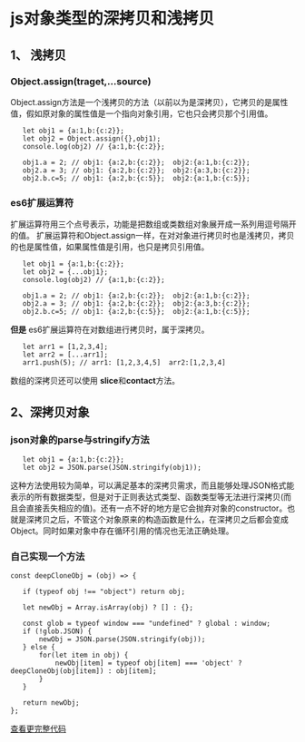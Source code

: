 # js对象类型的深拷贝和浅拷贝

## 1、 浅拷贝
### Object.assign(traget,...source)
Object.assign方法是一个浅拷贝的方法（以前以为是深拷贝），它拷贝的是属性值，假如原对象的属性值是一个指向对象引用，它也只会拷贝那个引用值。

 ```
    let obj1 = {a:1,b:{c:2}};
    let obj2 = Object.assign({},obj1);
    console.log(obj2) // {a:1,b:{c:2}};

    obj1.a = 2; // obj1: {a:2,b:{c:2}};  obj2:{a:1,b:{c:2}};
    obj2.a = 3; // obj1: {a:2,b:{c:2}};  obj2:{a:3,b:{c:2}};
    obj2.b.c=5; // obj1: {a:2,b:{c:5}};  obj2:{a:1,b:{c:5}};
 ```

 ### es6扩展运算符
 扩展运算符用三个点号表示，功能是把数组或类数组对象展开成一系列用逗号隔开的值。
 扩展运算符和Object.assign一样，在对对象进行拷贝时也是浅拷贝，拷贝的也是属性值，如果属性值是引用，也只是拷贝引用值。

 ```
    let obj1 = {a:1,b:{c:2}};
    let obj2 = {...obj1};
    console.log(obj2) // {a:1,b:{c:2}};

    obj1.a = 2; // obj1: {a:2,b:{c:2}};  obj2:{a:1,b:{c:2}};
    obj2.a = 3; // obj1: {a:2,b:{c:2}};  obj2:{a:3,b:{c:2}};
    obj2.b.c=5; // obj1: {a:2,b:{c:5}};  obj2:{a:1,b:{c:5}};
 ```
 **但是** es6扩展运算符在对数组进行拷贝时，属于深拷贝。

 ```
    let arr1 = [1,2,3,4];
    let arr2 = [...arr1];
    arr1.push(5); // arr1: [1,2,3,4,5]  arr2:[1,2,3,4]
 ```
 数组的深拷贝还可以使用 **slice**和**contact**方法。

 ## 2、深拷贝对象

 ### json对象的parse与stringify方法
 
 ```
    let obj1 = {a:1,b:{c:2}};
    let obj2 = JSON.parse(JSON.stringify(obj1));
 ```
 这种方法使用较为简单，可以满足基本的深拷贝需求，而且能够处理JSON格式能表示的所有数据类型，但是对于正则表达式类型、函数类型等无法进行深拷贝(而且会直接丢失相应的值)。还有一点不好的地方是它会抛弃对象的constructor。也就是深拷贝之后，不管这个对象原来的构造函数是什么，在深拷贝之后都会变成Object。同时如果对象中存在循环引用的情况也无法正确处理。

 ### 自己实现一个方法

 ```
 const deepCloneObj = (obj) => {

    if (typeof obj !== "object") return obj;

    let newObj = Array.isArray(obj) ? [] : {};

    const glob = typeof window === "undefined" ? global : window;
    if (!glob.JSON) {
        newObj = JSON.parse(JSON.stringify(obj));
    } else {
        for(let item in obj) {
            newObj[item] = typeof obj[item] === 'object' ? deepCloneObj(obj[item]) : obj[item];
        }
    }

    return newObj;
};

 ```
[查看更完整代码]('blob/master/index.js')

 